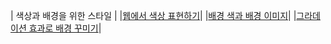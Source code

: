 | 색상과 배경을 위한 스타일 |
|[웹에서 색상 표현하기](/CSS3/03/03-1/README.md)|
|[배경 색과 배경 이미지](/CSS3/03/03-2/README.md)|
|[그라데이션 효과로 배경 꾸미기](/CSS3/03/03-3/README.md)|